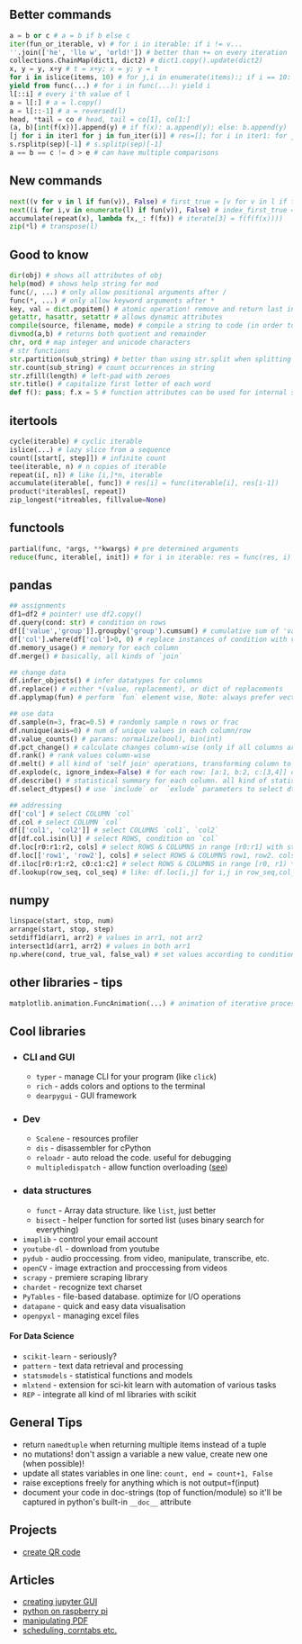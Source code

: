 ## Better commands
```python
a = b or c # a = b if b else c
iter(fun_or_iterable, v) # for i in iterable: if i != v...
''.join(['he', 'llo w', 'orld!']) # better than += on every iteration
collections.ChainMap(dict1, dict2) # dict1.copy().update(dict2)
x, y = y, x+y # t = x+y; x = y; y = t
for i in islice(items, 10) # for j,i in enumerate(items):; if i == 10: break
yield from func(...) # for i in func(...): yield i
l[::i] # every i'th value of l
a = l[:] # a = l.copy()
a = l[::-1] # a = reversed(l)
head, *tail = co # head, tail = co[1], co[1:]
(a, b)[int(f(x))].append(y) # if f(x): a.append(y); else: b.append(y)
[j for i in iter1 for j in fun_iter(i)] # res=[]; for i in iter1: for j in fun_iter(i); res.append(j) 
s.rsplitp(sep)[-1] # s.splitp(sep)[-1]
a == b == c != d > e # can have multiple comparisons
```

## New commands
```python
next((v for v in l if fun(v)), False) # first_true = [v for v in l if fun(v)][0]
next((i for i,v in enumerate(l) if fun(v)), False) # index_first_true = [v for v in l if fun(v)][0]
accumulate(repeat(x), lambda fx,_: f(fx)) # iterate[3] = f(f(f(x))))
zip(*l) # transpose(l)
```

## Good to know
```python
dir(obj) # shows all attributes of obj
help(mod) # shows help string for mod
func(/, ...) # only allow positional arguments after /
func(*, ...) # only allow keyword arguments after *
key, val = dict.popitem() # atomic operation! remove and return last inserted
getattr, hasattr, setattr # allows dynamic attributes
compile(source, filename, mode) # compile a string to code (in order to execute it)
divmod(a,b) # returns both quotient and remainder
chr, ord # map integer and unicode characters
# str functions
str.partition(sub_string) # better than using str.split when splitting in two
str.count(sub_string) # count occurrences in string
str.zfill(length) # left-pad with zeroes
str.title() # capitalize first letter of each word
def f(): pass; f.x = 5 # function attributes can be used for internal states
```

## itertools
```python
cycle(iterable) # cyclic iterable
islice(...) # lazy slice from a sequence
count([start[, step]]) # infinite count
tee(iterable, n) # n copies of iterable
repeat(i[, n]) # like [i,]*n, iterable
accumulate(iterable[, func]) # res[i] = func(iterable[i], res[i-1])
product(*iterables[, repeat])
zip_longest(*itreables, fillvalue=None)
```

## functools
```python
partial(func, *args, **kwargs) # pre determined arguments
reduce(func, iterable[, init]) # for i in iterable: res = func(res, i)
```

## pandas
```python
## assignments
df1=df2 # pointer! use df2.copy()
df.query(cond: str) # condition on rows
df[['value','group']].groupby('group').cumsum() # cumulative sum of 'value' separated by group
df['col'].where(df['col']>0, 0) # replace instances of condition with value
df.memory_usage() # memory for each column
df.merge() # basically, all kinds of `join`

## change data
df.infer_objects() # infer datatypes for columns
df.replace() # either *(value, replacement), or dict of replacements
df.applymap(fun) # perform `fun` element wise, Note: always prefer vectorized operation if possible

## use data
df.sample(n=3, frac=0.5) # randomly sample n rows or frac
df.nunique(axis=0) # num of unique values in each column/row
df.value_counts() # params: normalize(bool), bin(int)
df.pct_change() # calculate changes column-wise (only if all columns are numeric!)
df.rank() # rank values column-wise
df.melt() # all kind of 'self join' operations, transforming column to values in rows
df.explode(c, ignore_index=False) # for each row: [a:1, b:2, c:[3,4]] creates rows [1,2,3],[1,2,4]
df.describe() # statistical summary for each column. all kind of statistics
df.select_dtypes() # use `include` or  `exlude` parameters to select dtypes to returns 

## addressing
df['col'] # select COLUMN `col`
df.col # select COLUMN `col`
df[['col1', 'col2']] # select COLUMNS `col1`, `col2` 
df[df.col.isin(l)] # select ROWS, condition on `col`
df.loc[r0:r1:r2, cols] # select ROWS & COLUMNS in range [r0:r1] with step of r2. only work if r0,r1 is unique! cols is indexing for columns
df.loc[['row1', 'row2'], cols] # select ROWS & COLUMNS row1, row2. cols is indexing for columns
df.iloc[r0:r1:r2, c0:c1:c2] # select ROWS & COLUMNS in range [r0, r1) * [c0, c1) with step of r2,c2. 
df.lookup(row_seq, col_seq) # like: df.loc[i,j] for i,j in row_seq,col_seq
```

## numpy
```python
linspace(start, stop, num)
arrange(start, stop, step)
setdiff1d(arr1, arr2) # values in arr1, not arr2
intersect1d(arr1, arr2) # values in both arr1
np.where(cond, true_val, false_val) # set values according to condition
```

## other libraries - tips
```python
matplotlib.animation.FuncAnimation(...) # animation of iterative process
```

## Cool libraries
* ### CLI and GUI
    * `typer` - manage CLI for your program (like `click`)
    * `rich` - adds colors and options to the terminal
    * `dearpygui` - GUI framework
* ### Dev
    * `Scalene` - resources profiler
    * `dis` - disassembler for cPython
    * `reloadr` - auto reload the code. useful for debugging
    * `multipledispatch` - allow function overloading ([see](https://martinheinz.dev/blog/50))
* ### data structures
    * `funct` - Array data structure. like `list`, just better
    * `bisect` - helper function for sorted list (uses binary search for everything)
* `imaplib` - control your email account
* `youtube-dl` - download from youtube
* `pydub` - audio proccessing. from video, manipulate, transcribe, etc.
* `openCV` - image extraction and proccessing from videos
* `scrapy` - premiere scraping library
* `chardet` - recognize text charset
* `PyTables` - file-based database. optimize for I/O operations
* `datapane` - quick and easy data visualisation
* `openpyxl` - managing excel files 

#### For Data Science
* `scikit-learn` - seriously?
* `pattern` - text data retrieval and processing
* `statsmodels` - statistical functions and models
* `mlxtend` - extension for sci-kit learn with automation of various tasks
* `REP` - integrate all kind of ml libraries with scikit

## General Tips
* return `namedtuple` when returning multiple items instead of a tuple
* no mutations! don't assign a variable a new value, create new one (when possible)!
* update all states variables in one line: `count, end = count+1, False`
* raise exceptions freely for anything which is not output=f(input)
* document your code in doc-strings (top of function/module) so it'll be captured in python's built-in `__doc__` attribute 

## Projects
* [create QR code](https://github.com/raatmarien/my-qr.art)

## Articles
* [creating jupyter GUI](https://medium.com/@jdchipox/how-to-interact-with-jupyter-33a98686f24e)
* [python on raspberry pi](https://realpython.com/python-raspberry-pi/)
* [manipulating PDF](https://realpython.com/creating-modifying-pdf/)
* [scheduling, corntabs etc.](https://martinheinz.dev/blog/39?utm_source=rss&utm_medium=referral&utm_campaign=blog_post_39)
